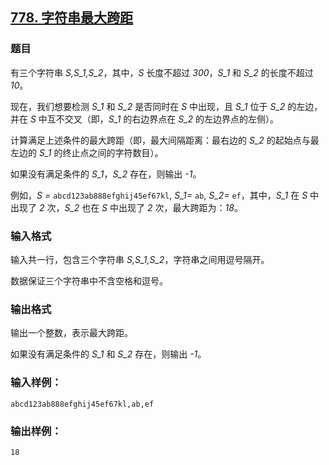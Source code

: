 ## [778. 字符串最大跨距](https://www.acwing.com/problem/content/780/)

### 题目

有三个字符串 *S,S_1,S_2*，其中，*S* 长度不超过 *300*，*S_1* 和 *S_2* 的长度不超过 *10*。

现在，我们想要检测 *S_1* 和 *S_2* 是否同时在 *S* 中出现，且 *S_1* 位于 *S_2* 的左边，并在 *S* 中互不交叉（即，*S_1* 的右边界点在 *S_2* 的左边界点的左侧）。

计算满足上述条件的最大跨距（即，最大间隔距离：最右边的 *S_2* 的起始点与最左边的 *S_1* 的终止点之间的字符数目）。

如果没有满足条件的 *S_1*，*S_2* 存在，则输出 *-1*。

例如，*S =* `abcd123ab888efghij45ef67kl`, *S_1=* `ab`, *S_2=* `ef`，其中，*S_1* 在 *S* 中出现了 *2* 次，*S_2* 也在 *S* 中出现了 *2* 次，最大跨距为：*18*。

### 输入格式

输入共一行，包含三个字符串 *S,S_1,S_2*，字符串之间用逗号隔开。

数据保证三个字符串中不含空格和逗号。

### 输出格式

输出一个整数，表示最大跨距。

如果没有满足条件的 *S_1* 和 *S_2* 存在，则输出 *-1*。

### 输入样例：

```
abcd123ab888efghij45ef67kl,ab,ef
```

### 输出样例：

```
18
```
